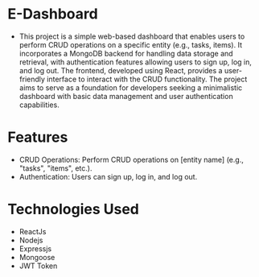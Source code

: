 # E-Dashboard

 - This project is a simple web-based dashboard that enables users to perform CRUD operations on a specific entity (e.g., tasks, items). It incorporates a MongoDB backend for handling data storage and retrieval, with authentication features allowing users to sign up, log in, and log out. The frontend, developed using React, provides a user-friendly interface to interact with the CRUD functionality. The project aims to serve as a foundation for developers seeking a minimalistic dashboard with basic data management and user authentication capabilities.

# Features

- CRUD Operations: Perform CRUD operations on [entity name] (e.g., "tasks", "items", etc.).
- Authentication: Users can sign up, log in, and log out.

# Technologies Used

- ReactJs
- Nodejs
- Expressjs
- Mongoose
- JWT Token 

